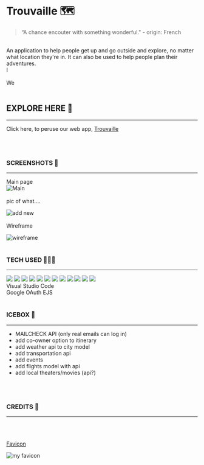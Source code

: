 # Trouvaille 🗺

> “A chance encouter with something wonderful." - origin: French  

<br>
An application to help people get up and go outside and explore, no matter what location they're in. It can also be used to help people plan their adventures.
<br>
I 
<br>
<br>
We
<br>
<br>

## EXPLORE HERE  🥾
___________________

Click here, to peruse our web app, [Trouvaille](<insert link>)

<br>
<br>

### SCREENSHOTS 📸 
___________

Main page
<br>
![Main]()
<br>
<br>
pic of what....

![add new]()
<br>
<br>
Wireframe

![wireframe]()
<br>
<br>


### TECH USED 🚴🏽‍♀️
________________

 <img src="https://img.shields.io/badge/HTML5-E34F26?style=for-the-badge&logo=html5&logoColor=white">
 <img src="https://img.shields.io/badge/CSS3-1572B6?style=for-the-badge&logo=css3&logoColor=white">
 <img src="https://img.shields.io/badge/JavaScript-F7DF1E?style=for-the-badge&logo=javascript&logoColor=black">
 <img src="https://img.shields.io/badge/Bootstrap-563D7C?style=for-the-badge&logo=bootstrap&logoColor=white">
 <img src="https://img.shields.io/badge/iOS-000000?style=for-the-badge&logo=ios&logoColor=white">
 <img src="https://img.shields.io/badge/GitHub-100000?style=for-the-badge&logo=github&logoColor=white">

 <img src="https://img.shields.io/badge/Apple-MacBook_Pro_2012-999999?style=for-the-badge&logo=apple&logoColor=white"> 
   <img src="https://img.shields.io/badge/Node.js-43853D?style=for-the-badge&logo=node.js&logoColor=white">
 <img src="https://img.shields.io/badge/Express.js-404D59?style=for-the-badge">
 <img src="https://img.shields.io/badge/MongoDB-4EA94B?style=for-the-badge&logo=mongodb&logoColor=white">
 
 <img src="https://img.shields.io/badge/Heroku-430098?style=for-the-badge&logo=heroku&logoColor=white">
 <img src="https://img.shields.io/badge/Microsoft_Azure-0089D6?style=for-the-badge&logo=microsoft-azure&logoColor=white">
 <br>
 Visual Studio Code<br>
 Google OAuth
 EJS

<br>
<br>

### ICEBOX 🧳
___________________

- MAILCHECK API (only real emails can log in)
- add co-owner option to itinerary
- add weather api to city model
- add transportation api
- add events
- add flights model with api
- add local theaters/movies (api?)
<br>
<br>

### CREDITS 🌅
______________________________


<br>
<br>

[Favicon]()

![my favicon](/trouvaille-front-end/public/favicon.ico)